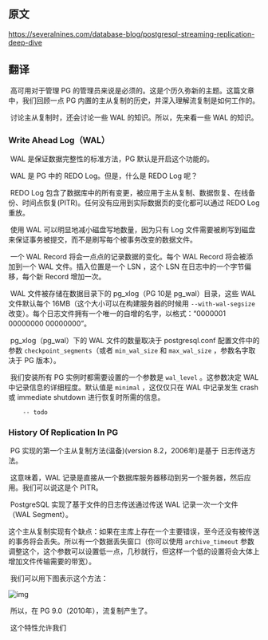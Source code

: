 ## 原文

https://severalnines.com/database-blog/postgresql-streaming-replication-deep-dive



## 翻译

​		高可用对于管理 PG 的管理员来说是必须的。这是个历久弥新的主题。这篇文章中，我们回顾一点 PG 内置的主从复制的历史，并深入理解流复制是如何工作的。

​		讨论主从复制时，还会讨论一些 WAL 的知识。所以，先来看一些 WAL 的知识。

### Write Ahead Log（WAL）

​		WAL 是保证数据完整性的标准方法，PG 默认是开启这个功能的。

​		WAL 是 PG 中的 REDO Log。但是，什么是 REDO Log 呢？

​		REDO Log 包含了数据库中的所有变更，被应用于主从复制、数据恢复、在线备份、时间点恢复(PITR)。任何没有应用到实际数据页的变化都可以通过 REDO Log 重放。

​		使用 WAL 可以明显地减小磁盘写地数量，因为只有 Log 文件需要被刷写到磁盘来保证事务被提交，而不是刷写每个被事务改变的数据文件。

​		一个 WAL Record 将会一点点的记录数据的变化。每个 WAL Record 将会被添加到一个 WAL 文件。插入位置是一个 LSN ，这个 LSN 在日志中的一个字节偏移，每个新 Record 增加一次。

​		WAL 文件被存储在数据目录下的 pg_xlog（PG 10是 pg_wal）目录，这些 WAL 文件默认每个 16MB（这个大小可以在构建服务器的时候用 `--with-wal-segsize`  改变）。每个日志文件拥有一个唯一的自增的名字，以格式：“0000001 00000000 00000000”。

​		pg_xlog（pg_wal）下的 WAL 文件的数量取决于 postgresql.conf 配置文件中的参数 `checkpoint_segments`（或者 `min_wal_size` 和 `max_wal_size` ，参数名字取决于 PG 版本）。

​		我们安装所有 PG 实例时都需要设置的一个参数是 `wal_level` 。这参数决定 WAL 中记录信息的详细程度。默认值是 `minimal` ，这仅仅只在 WAL 中记录发生 crash 或 immediate shutdown 进行恢复时所需的信息。

 		-- todo



### History Of Replication In PG

​		PG 实现的第一个主从复制方法(温备)(version 8.2，2006年)是基于 日志传送方法。

​		这意味着，WAL 记录是直接从一个数据库服务器移动到另一个服务器，然后应用。我们可以说这是个 PITR。

​		PostgreSQL 实现了基于文件的日志传送通过传送 WAL 记录一次一个文件（WAL Segment）。

​		这个主从复制实现有个缺点：如果在主库上存在一个主要错误，至今还没有被传送的事务将会丢失。所以有一个数据丢失窗口（你可以使用 `archive_timeout` 参数调整这个，这个参数可以设置低一点，几秒就行，但这样一个低的设置将会大体上增加文件传输需要的带宽）。

​		我们可以用下图表示这个方法：

![img](https://severalnines.com/sites/default/files/blog/node_5266/image1.jpg)



​		所以，在 PG 9.0（2010年），流复制产生了。

​		这个特性允许我们

